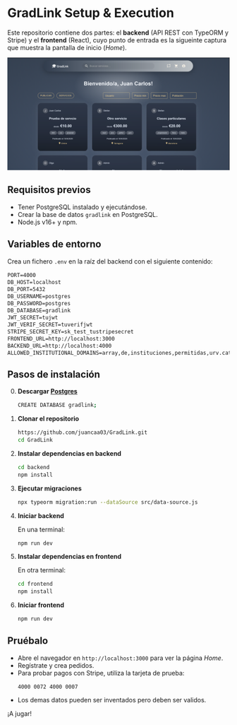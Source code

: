 # GradLink Setup & Execution

Este repositorio contiene dos partes: el **backend** (API REST con TypeORM y Stripe) y el **frontend** (React), cuyo punto de entrada es la sigueinte captura que muestra la pantalla de inicio (*Home*).

![Captura de Home](./Home.png)

## Requisitos previos

* Tener PostgreSQL instalado y ejecutándose.
* Crear la base de datos `gradlink` en PostgreSQL.
* Node.js v16+ y npm.

## Variables de entorno

Crea un fichero `.env` en la raíz del backend con el siguiente contenido:

```dotenv
PORT=4000
DB_HOST=localhost
DB_PORT=5432
DB_USERNAME=postgres
DB_PASSWORD=postgres
DB_DATABASE=gradlink
JWT_SECRET=tujwt
JWT_VERIF_SECRET=tuverifjwt
STRIPE_SECRET_KEY=sk_test_tustripesecret
FRONTEND_URL=http://localhost:3000
BACKEND_URL=http://localhost:4000
ALLOWED_INSTITUTIONAL_DOMAINS=array,de,instituciones,permitidas,urv.cat
```

## Pasos de instalación

0. **Descargar [Postgres](https://www.postgresql.org/download/)**

   ```bash
   CREATE DATABASE gradlink;
   ```

1. **Clonar el repositorio**

   ```bash
   https://github.com/juancaa03/GradLink.git
   cd GradLink
   ```

2. **Instalar dependencias en backend**

   ```bash
   cd backend
   npm install
   ```

3. **Ejecutar migraciones**

   ```bash
   npx typeorm migration:run --dataSource src/data-source.js
   ```

4. **Iniciar backend**

   En una terminal:
   ```bash
   npm run dev
   ```

5. **Instalar dependencias en frontend**

   En otra terminal:
   ```bash
   cd frontend
   npm install
   ```

6. **Iniciar frontend**
   ```bash
   npm run dev
   ```

## Pruébalo

* Abre el navegador en `http://localhost:3000` para ver la página *Home*.
* Regístrate y crea pedidos.
* Para probar pagos con Stripe, utiliza la tarjeta de prueba:
  ```text
  4000 0072 4000 0007
  ```
* Los demas datos pueden ser inventados pero deben ser validos.

¡A jugar!